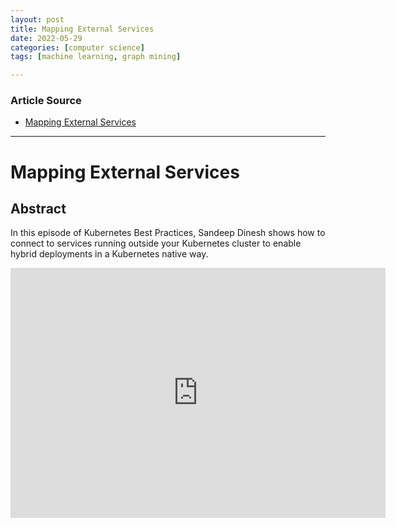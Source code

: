 ```yaml
---
layout: post
title: Mapping External Services
date: 2022-05-29
categories: [computer science]
tags: [machine learning, graph mining]

---
```


### Article Source

* [Mapping External Services](https://www.youtube.com/watch?v=fvpq4jqtuZ8)


---

# Mapping External Services


## Abstract

In this episode of Kubernetes Best Practices, Sandeep Dinesh shows how to connect to services running outside your Kubernetes cluster to enable hybrid deployments in a Kubernetes native way.

<iframe width="600" height="400" src="https://www.youtube.com/embed/fvpq4jqtuZ8" title="YouTube video player" frameborder="0" allow="accelerometer; autoplay; clipboard-write; encrypted-media; gyroscope; picture-in-picture" allowfullscreen></iframe>